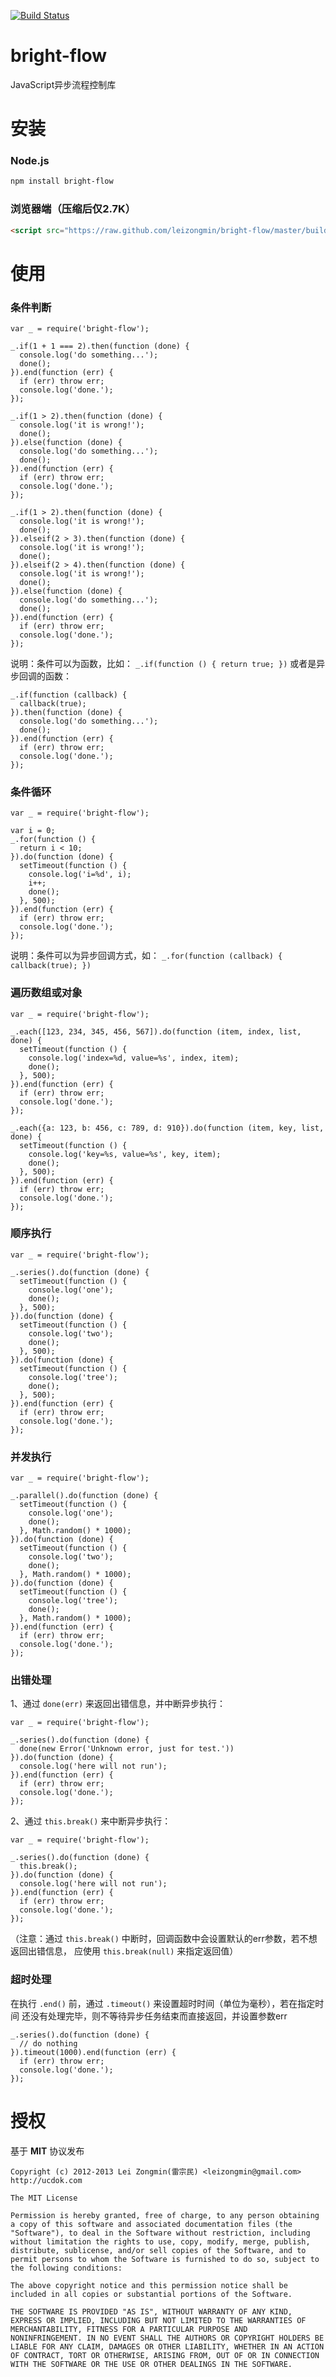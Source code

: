 [![Build Status](https://secure.travis-ci.org/leizongmin/bright-flow.png?branch=master)](http://travis-ci.org/leizongmin/bright-flow)

bright-flow
===========

JavaScript异步流程控制库

安装
=======

### Node.js

```bash
npm install bright-flow
```

### 浏览器端（压缩后仅2.7K）

```html
<script src="https://raw.github.com/leizongmin/bright-flow/master/build/bright-flow.min.js"></script>
```


使用
========

### 条件判断

```
var _ = require('bright-flow');

_.if(1 + 1 === 2).then(function (done) {
  console.log('do something...');
  done();
}).end(function (err) {
  if (err) throw err;
  console.log('done.');
});

_.if(1 > 2).then(function (done) {
  console.log('it is wrong!');
  done();
}).else(function (done) {
  console.log('do something...');
  done();
}).end(function (err) {
  if (err) throw err;
  console.log('done.');
});

_.if(1 > 2).then(function (done) {
  console.log('it is wrong!');
  done();
}).elseif(2 > 3).then(function (done) {
  console.log('it is wrong!');
  done();
}).elseif(2 > 4).then(function (done) {
  console.log('it is wrong!');
  done();
}).else(function (done) {
  console.log('do something...');
  done();
}).end(function (err) {
  if (err) throw err;
  console.log('done.');
});
```

说明：条件可以为函数，比如： `_.if(function () { return true; })` 或者是异步回调的函数：

```
_.if(function (callback) {
  callback(true);
}).then(function (done) {
  console.log('do something...');
  done();
}).end(function (err) {
  if (err) throw err;
  console.log('done.');
});
```

### 条件循环

```
var _ = require('bright-flow');

var i = 0;
_.for(function () {
  return i < 10;
}).do(function (done) {
  setTimeout(function () {
    console.log('i=%d', i);
    i++;
    done();
  }, 500);
}).end(function (err) {
  if (err) throw err;
  console.log('done.');
});
```

说明：条件可以为异步回调方式，如： `_.for(function (callback) { callback(true); })`

### 遍历数组或对象

```
var _ = require('bright-flow');

_.each([123, 234, 345, 456, 567]).do(function (item, index, list, done) {
  setTimeout(function () {
    console.log('index=%d, value=%s', index, item);
    done();
  }, 500);
}).end(function (err) {
  if (err) throw err;
  console.log('done.');
});

_.each({a: 123, b: 456, c: 789, d: 910}).do(function (item, key, list, done) {
  setTimeout(function () {
    console.log('key=%s, value=%s', key, item);
    done();
  }, 500);
}).end(function (err) {
  if (err) throw err;
  console.log('done.');
});
```

### 顺序执行

```
var _ = require('bright-flow');

_.series().do(function (done) {
  setTimeout(function () {
    console.log('one');
    done();
  }, 500);
}).do(function (done) {
  setTimeout(function () {
    console.log('two');
    done();
  }, 500);
}).do(function (done) {
  setTimeout(function () {
    console.log('tree');
    done();
  }, 500);
}).end(function (err) {
  if (err) throw err;
  console.log('done.');
});
```

### 并发执行

```
var _ = require('bright-flow');

_.parallel().do(function (done) {
  setTimeout(function () {
    console.log('one');
    done();
  }, Math.random() * 1000);
}).do(function (done) {
  setTimeout(function () {
    console.log('two');
    done();
  }, Math.random() * 1000);
}).do(function (done) {
  setTimeout(function () {
    console.log('tree');
    done();
  }, Math.random() * 1000);
}).end(function (err) {
  if (err) throw err;
  console.log('done.');
});
```

### 出错处理

1、通过 `done(err)` 来返回出错信息，并中断异步执行：

```
var _ = require('bright-flow');

_.series().do(function (done) {
  done(new Error('Unknown error, just for test.'))
}).do(function (done) {
  console.log('here will not run');
}).end(function (err) {
  if (err) throw err;
  console.log('done.');
});
```

2、通过 `this.break()` 来中断异步执行：

```
var _ = require('bright-flow');

_.series().do(function (done) {
  this.break();
}).do(function (done) {
  console.log('here will not run');
}).end(function (err) {
  if (err) throw err;
  console.log('done.');
});
```

（注意：通过 `this.break()` 中断时，回调函数中会设置默认的err参数，若不想返回出错信息，
应使用 `this.break(null)` 来指定返回值）

### 超时处理

在执行 `.end()` 前，通过 `.timeout()` 来设置超时时间（单位为毫秒），若在指定时间
还没有处理完毕，则不等待异步任务结束而直接返回，并设置参数err

```
_.series().do(function (done) {
  // do nothing
}).timeout(1000).end(function (err) {
  if (err) throw err;
  console.log('done.');
});
```


授权
==========

基于 __MIT__ 协议发布

```
Copyright (c) 2012-2013 Lei Zongmin(雷宗民) <leizongmin@gmail.com>
http://ucdok.com

The MIT License

Permission is hereby granted, free of charge, to any person obtaining
a copy of this software and associated documentation files (the
"Software"), to deal in the Software without restriction, including
without limitation the rights to use, copy, modify, merge, publish,
distribute, sublicense, and/or sell copies of the Software, and to
permit persons to whom the Software is furnished to do so, subject to
the following conditions:

The above copyright notice and this permission notice shall be
included in all copies or substantial portions of the Software.

THE SOFTWARE IS PROVIDED "AS IS", WITHOUT WARRANTY OF ANY KIND,
EXPRESS OR IMPLIED, INCLUDING BUT NOT LIMITED TO THE WARRANTIES OF
MERCHANTABILITY, FITNESS FOR A PARTICULAR PURPOSE AND
NONINFRINGEMENT. IN NO EVENT SHALL THE AUTHORS OR COPYRIGHT HOLDERS BE
LIABLE FOR ANY CLAIM, DAMAGES OR OTHER LIABILITY, WHETHER IN AN ACTION
OF CONTRACT, TORT OR OTHERWISE, ARISING FROM, OUT OF OR IN CONNECTION
WITH THE SOFTWARE OR THE USE OR OTHER DEALINGS IN THE SOFTWARE.
```